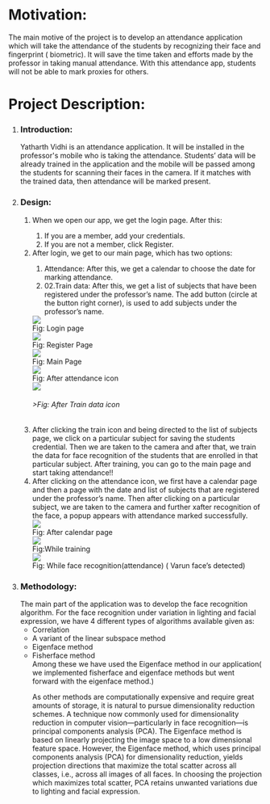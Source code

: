 <h1>Motivation:</h1>
<p>The main motive of the project is to develop an attendance application which will take
the attendance of the students by recognizing their face and fingerprint ( biometric). It
will save the time taken and efforts made by the professor in taking manual attendance.
With this attendance app, students will not be able to mark proxies for others.</p>

<h1>Project Description:</h1>
<ol>
  <li><h3>Introduction:</h3>
<p>Yatharth Vidhi is an attendance application. It will be installed in the professor's
mobile who is taking the attendance. Students’ data will be already trained in the
application and the mobile will be passed among the students for scanning their
faces in the camera. If it matches with the trained data,
then attendance will be marked present.</p></li>

<li><h3> Design:</h3>
  <ol>
    <li>When we open our app, we get the login page. After this:</li>
    <ol>
      <li>If you are a member, add your credentials.</li>
      <li>If you are not a member, click Register.</li>
    </ol>
    <li>After login, we get to our main page, which has two options:</li>
    <ol>
      <li>Attendance: After this, we get a calendar to choose the date for marking attendance.</li>
      <li>02.Train data: After this, we get a list of subjects that have been registered under the professor’s name. The add button (circle at the button right
        corner), is used to add subjects under the professor’s name.</li>
    </ol>

<img src="login.png" style="display:block">
<span style="display:block">Fig: Login page </span>

<img src="register.png" style="display:block">
<span style="display:block">Fig: Register Page</span>

<img src="main.png" style="display:block">
<span style="display:block">Fig: Main Page </span>

<img src="attendance.png" style="display:block">
<span style="display:block">Fig: After attendance icon</span>

<img src="train.png" style="display:block">
<h6>>Fig: After Train data icon</h6>

<li>After clicking the train icon and being directed to the list of subjects page, we click on
a particular subject for saving the students credential. Then we are taken to the
camera and after that, we train the data for face recognition of the students that are
enrolled in that particular subject. After training, you can go to the main page and
start taking attendance!!</li>

<li> After clicking on the attendance icon, we first have a calendar page and then a page
with the date and list of subjects that are registered under the professor’s name. Then
after clicking on a particular subject, we are taken to the camera and further xafter
recognition of the face, a popup appears with attendance marked successfully.</li>

<img src="calendar.png" style="display:block">
<span style="display:block">Fig: After calendar page</span>

<img src="training.png" style="display:block">
<span style="display:block">Fig:While training </span>

<img src="face.png" style="display:block">
<span style="display:block">Fig: While face recognition(attendance)
( Varun face’s detected)</span>

</ol>

<li><h3>Methodology:</h3>
The main part of the application was to develop the face recognition algorithm. For
the face recognition under variation in lighting and facial expression, we have 4
different types of algorithms available given as:
  <ul>
    <li>Correlation</li>
    <li>A variant of the linear subspace method</li>
    <li>Eigenface method</li>
    <li>Fisherface method</li>
Among these we have used the Eigenface method in our application( we
implemented fisherface and eigenface methods but went forward with the eigenface
method.)

As other methods are computationally expensive and require great amounts of
storage, it is natural to pursue dimensionality reduction schemes. A technique now
commonly used for dimensionality reduction in computer vision—particularly in face
recognition—is principal components analysis (PCA). The Eigenface method is based
on linearly projecting the image space to a low dimensional feature space. However,
the Eigenface method, which uses principal components analysis (PCA) for
dimensionality reduction, yields projection directions that maximize the total scatter
across all classes, i.e., across all images of all faces. In choosing the projection which
maximizes total scatter, PCA retains unwanted variations due to lighting and facial
expression.
</li>
